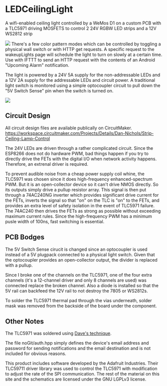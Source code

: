 # LEDCeilingLight
A wifi-enabled ceiling light controlled by a WeMos D1 on a custom PCB with a TLC5971 driving MOSFETS to control 2 24V RGBW LED strips and a 12V WS2812 strip

![](https://i.imgur.com/ibRPM0L.jpg)
There's a few color pattern modes which can be controlled by toggling a physical wall switch or with HTTP get requests. A specific request to the wakeupLights page will schedule the light to turn on slowly at a certain time. Use with IFTTT to send an HTTP request with the contents of an Android "Upcoming Alarm" notification.

The light is powered by a 24V 5A supply for the non-addressable LEDs and a 12V 2A supply for the addressable LEDs and circuit power. A traditional light switch is monitored using a simple optocoupler circuit to pull down the "5V Switch Sense" pin when the switch is turned on.

![](https://i.imgur.com/35uN6Sx.jpg)
## Circuit Design

All circuit design files are available publically on CircuitMaker. https://workspace.circuitmaker.com/Projects/Details/Dan-Nichols/Strip-Ceiling-Lamp-Control

The 24V LEDs are driven through a rather complicated circuit. Since the ESP8266 does not do hardware PWM, bad things happen if you try to directly drive the FETs with the digital I/O when network activity happens. Therefore, an extrenal driver is required. 

To prevent audible noise from a cheap power supply coil whine, the TLC5971 was chosen since it does high-frequency enhanced-spectrum PWM. But it is an open-collector device so it can't drive NMOS directly. So its outputs simply drive a pullup resistor array. This signal is then put through a 74AC240NG inverter which provides significant drive current for the FETs, inverts the signal so that "on" on the TLC is "on" to the FETs, and provides an extra level of safety isolation in the event of TLC5971 failure. The 74AC240 then drives the FETs as strong as possible without exceeding maximum current rules. Since the high-frequency PWM has a minimum pusle width of 100ns, fast switching is essential.


## PCB Bodges
The 5V Switch Sense cirucit is changed since an optocoupler is used instead of a 5V plugpack connected to a physical light switch. Given that the optocoupler provides an open-collector output, the divider is replaced with a pullup.

Since I broke one of the channels on the TLC5971, one of the four extra channels (it's a 12-channel driver and only 8 channels are used) was connected replace the broken channel. Also a diode is installed so that the 5V rail can backfeed the 12V rail to not destroy the 7805 or WS2812s.

To solder the TLC5971 thermal pad through the vias underneath, solder mask was removed from the backside of the board under the component.

## Other Notes
The TLC5971 was soldered using [Dave's technique](https://www.youtube.com/watch?v=588iV07nEdM).

The file noGit/auth.hpp simply defines the device's email address and password for sending notifications and the email destination and is not included for obvious reasons.

This product includes software developed by the Adafruit Industries. Their TLC59711 driver library was used to control the TLC5971 with modification to adjust the rate of the SPI communication. The rest of the material on this site and the schematics are licensed under the GNU LGPLv3 license.
